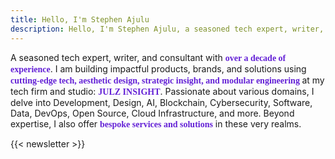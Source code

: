 ```yaml
---
title: Hello, I'm Stephen Ajulu
description: Hello, I'm Stephen Ajulu, a seasoned tech expert, writer, and consultant with over a decade of hands-on experience. My forte is building impactful products and solutions at the intersection of technology, design, and engineering.
---
```


A seasoned tech expert, writer, and consultant with <span style="font-family: Newsreader; font-weight: bold; color:#6320d6;">over a decade of experience</span>. I am building impactful products, brands, and solutions using <span style="font-family: Newsreader; font-weight: bold; color:#6320d6;">cutting-edge tech, aesthetic design, strategic insight, and modular engineering </span>at my tech firm and studio: <span style="font-family: Newsreader; font-weight: bold; color:#6320d6;">JULZ INSIGHT</span>. Passionate about various domains, I delve into Development, Design, AI, Blockchain, Cybersecurity, Software, Data, DevOps, Open Source, Cloud Infrastructure, and more. Beyond expertise, I also offer <span style="font-family: Newsreader; font-weight: bold; color:#6320d6;">bespoke services and solutions</span> in these very realms.

{{< newsletter >}}
